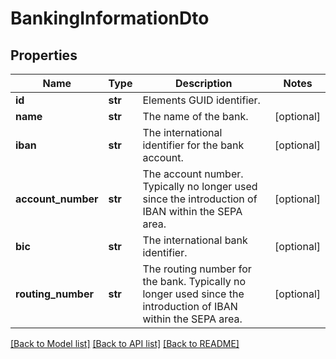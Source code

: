 # BankingInformationDto

## Properties
Name | Type | Description | Notes
------------ | ------------- | ------------- | -------------
**id** | **str** | Elements GUID identifier. | 
**name** | **str** | The name of the bank. | [optional] 
**iban** | **str** | The international identifier for the bank account. | [optional] 
**account_number** | **str** | The account number. Typically no longer used since the introduction of IBAN within the SEPA area. | [optional] 
**bic** | **str** | The international bank identifier. | [optional] 
**routing_number** | **str** | The routing number for the bank. Typically no longer used since the introduction of IBAN within the SEPA area. | [optional] 

[[Back to Model list]](../README.md#documentation-for-models) [[Back to API list]](../README.md#documentation-for-api-endpoints) [[Back to README]](../README.md)



